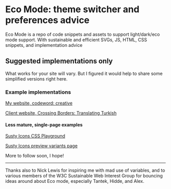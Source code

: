 # Eco Mode: theme switcher and preferences advice
Eco Mode is a repo of code snippets and assets to support light/dark/eco mode support. With sustainable and efficient SVGs, JS, HTML, CSS snippets, and implementation advice

## Suggested implementations only
What works for your site will vary. But I figured it would help to share some simplified versions right here.

### Example implementations
[My website, codeword: creative](https://codewordcreative.com)

[Client website, Crossing Borders: Translating Turkish](https://translatingturkish.com)

#### Less mature, single-page examples
[Susty Icons CSS Playground](https://codewordcreative.com/susty-icons-css-playground/)

[Susty Icons preview variants page](https://codewordcreative.github.io/susty-icons/preview-variants.html)

More to follow soon, I hope!

--- 
Thanks also to Nick Lewis for inspiring me with mad use of variables, and to various members of the W3C Sustainable Web Interest Group for bouncing ideas around about Eco mode, especially Tantek, Hidde, and Alex.
